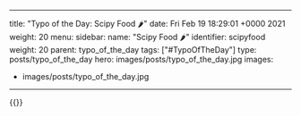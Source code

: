 
---
title: "Typo of the Day: Scipy Food 🌶"
date: Fri Feb 19 18:29:01 +0000 2021
weight: 20
menu:
  sidebar:
    name: "Scipy Food 🌶"
    identifier: scipyfood
    weight: 20
    parent: typo_of_the_day
tags: ["#TypoOfTheDay"]
type: posts/typo_of_the_day
hero: images/posts/typo_of_the_day.jpg
images:
- images/posts/typo_of_the_day.jpg
---


{{<tweet user="mariatta" id="1362831569996505088">}}

